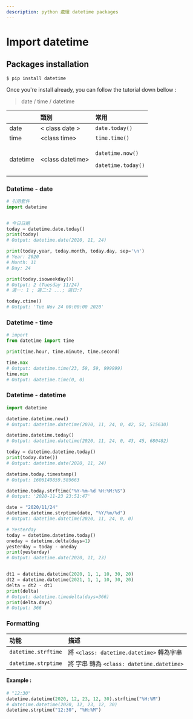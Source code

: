 ```yaml
---
description: python 處理 datetime packages
---
```


# Import datetime

## Packages installation

```
$ pip install datetime
```

Once you're install already, you can follow the tutorial down bellow : 

> date / time / datetime

<table>
  <thead>
    <tr>
      <th style="text-align:left"></th>
      <th style="text-align:left">&#x985E;&#x5225;</th>
      <th style="text-align:left">&#x5E38;&#x7528;</th>
    </tr>
  </thead>
  <tbody>
    <tr>
      <td style="text-align:left">date</td>
      <td style="text-align:left">&lt; class date &gt;</td>
      <td style="text-align:left"><code>date.today()</code>
      </td>
    </tr>
    <tr>
      <td style="text-align:left">time</td>
      <td style="text-align:left">&lt;class time&gt;</td>
      <td style="text-align:left"><code>time.time() </code>
      </td>
    </tr>
    <tr>
      <td style="text-align:left">datetime</td>
      <td style="text-align:left">&lt;class datetime&gt;</td>
      <td style="text-align:left">
        <p><code>datetime.now()  </code>
        </p>
        <p><code>datetime.today()</code>
        </p>
      </td>
    </tr>
  </tbody>
</table>

### Datetime - date

```python
# 引用套件
import datetime


# 今日日期
today = datetime.date.today()
print(today)
# Output: datetime.date(2020, 11, 24)

print(today.year, today.month, today.day, sep='\n')
# Year: 2020 
# Month: 11
# Day: 24

print(today.isoweekday())
# Output: 2 (Tuesday 11/24)
# 週一: 1 ; 週二:2 ...; 週日:7

today.ctime()
# Output: 'Tue Nov 24 00:00:00 2020'

```

### Datetime - time

```python
# import 
from datetime import time

print(time.hour, time.minute, time.second)

time.max
# Output: datetime.time(23, 59, 59, 999999)
time.min
# Output: datetime.time(0, 0)
```

### Datetime - datetime

```python
import datetime

datetime.datetime.now()
# Output: datetime.datetime(2020, 11, 24, 0, 42, 52, 515630)

datetime.datetime.today()
# Output: datetime.datetime(2020, 11, 24, 0, 43, 45, 680482)

today = datetime.datetime.today()
print(today.date())
# Output: datetime.date(2020, 11, 24)

datetime.today.timestamp()
# Output: 1606149859.589663

datetime.today.strftime("%Y-%m-%d %H:%M:%S")
# Output: '2020-11-23 23:51:47'

date = "2020/11/24"
datetime.datetime.strptime(date, "%Y/%m/%d")
# Output: datetime.datetime(2020, 11, 24, 0, 0)

# Yesterday
today = datetime.datetime.today()
oneday = datetime.delta(days=1)
yesterday = today - oneday
print(yesterday)
# Output: datetime.date(2020, 11, 23)


dt1 = datetime.datetime(2020, 1, 1, 10, 30, 20) 
dt2 = datetime.datetime(2021, 1, 1, 10, 30, 20) 
delta = dt2 - dt1
print(delta)
# Output: datetime.timedelta(days=366)
print(delta.days)
# Output: 366
```

### Formatting 

| 功能 | 描述 |
| :--- | :--- |
| `datetime.strftime` | 將 `<class: datetime.datetime>` 轉為字串  |
| `datetime.strptime` | 將 字串 轉為  `<class: datetime.datetime>` |

#### Example : 

```python
# "12:30"
datetime.datetime(2020, 12, 23, 12, 30).strftime("%H:%M")
# datetime.datetime(2020, 12, 23, 12, 30)
datetime.strptime("12:30", "%H:%M")   
```

